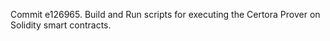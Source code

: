 Commit e126965.                    Build and Run scripts for executing the Certora Prover on Solidity smart contracts.